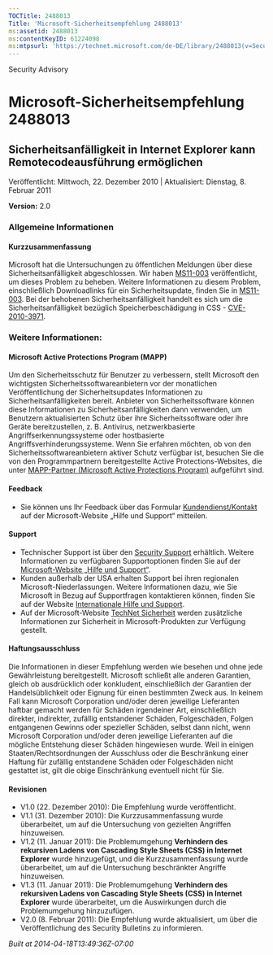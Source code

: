 ```yaml
---
TOCTitle: 2488013
Title: 'Microsoft-Sicherheitsempfehlung 2488013'
ms:assetid: 2488013
ms:contentKeyID: 61224098
ms:mtpsurl: 'https://technet.microsoft.com/de-DE/library/2488013(v=Security.10)'
---
```


Security Advisory

Microsoft-Sicherheitsempfehlung 2488013
=======================================

Sicherheitsanfälligkeit in Internet Explorer kann Remotecodeausführung ermöglichen
----------------------------------------------------------------------------------

Veröffentlicht: Mittwoch, 22. Dezember 2010 | Aktualisiert: Dienstag, 8. Februar 2011

**Version:** 2.0

### Allgemeine Informationen

#### Kurzzusammenfassung

Microsoft hat die Untersuchungen zu öffentlichen Meldungen über diese Sicherheitsanfälligkeit abgeschlossen. Wir haben [MS11-003](https://go.microsoft.com/fwlink/?linkid=208304) veröffentlicht, um dieses Problem zu beheben. Weitere Informationen zu diesem Problem, einschließlich Downloadlinks für ein Sicherheitsupdate, finden Sie in [MS11-003](https://go.microsoft.com/fwlink/?linkid=208304). Bei der behobenen Sicherheitsanfälligkeit handelt es sich um die Sicherheitsanfälligkeit bezüglich Speicherbeschädigung in CSS - [CVE-2010-3971](https://www.cve.mitre.org/cgi-bin/cvename.cgi?name=cve-2010-3971).

### Weitere Informationen:

#### Microsoft Active Protections Program (MAPP)

Um den Sicherheitsschutz für Benutzer zu verbessern, stellt Microsoft den wichtigsten Sicherheitssoftwareanbietern vor der monatlichen Veröffentlichung der Sicherheitsupdates Informationen zu Sicherheitsanfälligkeiten bereit. Anbieter von Sicherheitssoftware können diese Informationen zu Sicherheitsanfälligkeiten dann verwenden, um Benutzern aktualisierten Schutz über ihre Sicherheitssoftware oder ihre Geräte bereitzustellen, z. B. Antivirus, netzwerkbasierte Angriffserkennungssysteme oder hostbasierte Angriffsverhinderungssysteme. Wenn Sie erfahren möchten, ob von den Sicherheitssoftwareanbietern aktiver Schutz verfügbar ist, besuchen Sie die von den Programmpartnern bereitgestellte Active Protections-Websites, die unter [MAPP-Partner (Microsoft Active Protections Program)](https://www.microsoft.com/security/msrc/mapp/partners.mspx) aufgeführt sind.

#### Feedback

-   Sie können uns Ihr Feedback über das Formular [Kundendienst/Kontakt](https://support.microsoft.com/common/survey.aspx?scid=sw;en;1257&amp;showpage=1&amp;ws=technet&amp;sd=tech) auf der Microsoft-Website „Hilfe und Support“ mitteilen.

#### Support

-   Technischer Support ist über den [Security Support](https://go.microsoft.com/fwlink/?linkid=21131) erhältlich. Weitere Informationen zu verfügbaren Supportoptionen finden Sie auf der [Microsoft-Website „Hilfe und Support“](https://support.microsoft.com/).
-   Kunden außerhalb der USA erhalten Support bei ihren regionalen Microsoft-Niederlassungen. Weitere Informationen dazu, wie Sie Microsoft in Bezug auf Supportfragen kontaktieren können, finden Sie auf der Website [Internationale Hilfe und Support](https://go.microsoft.com/fwlink/?linkid=21155).
-   Auf der Microsoft-Website [TechNet Sicherheit](https://technet.microsoft.com/de-de/security/default.aspx) werden zusätzliche Informationen zur Sicherheit in Microsoft-Produkten zur Verfügung gestellt.

#### Haftungsausschluss

Die Informationen in dieser Empfehlung werden wie besehen und ohne jede Gewährleistung bereitgestellt. Microsoft schließt alle anderen Garantien, gleich ob ausdrücklich oder konkludent, einschließlich der Garantien der Handelsüblichkeit oder Eignung für einen bestimmten Zweck aus. In keinem Fall kann Microsoft Corporation und/oder deren jeweilige Lieferanten haftbar gemacht werden für Schäden irgendeiner Art, einschließlich direkter, indirekter, zufällig entstandener Schäden, Folgeschäden, Folgen entgangenen Gewinns oder spezieller Schäden, selbst dann nicht, wenn Microsoft Corporation und/oder deren jeweilige Lieferanten auf die mögliche Entstehung dieser Schäden hingewiesen wurde. Weil in einigen Staaten/Rechtsordnungen der Ausschluss oder die Beschränkung einer Haftung für zufällig entstandene Schäden oder Folgeschäden nicht gestattet ist, gilt die obige Einschränkung eventuell nicht für Sie.

#### Revisionen

-   V1.0 (22. Dezember 2010): Die Empfehlung wurde veröffentlicht.
-   V1.1 (31. Dezember 2010): Die Kurzzusammenfassung wurde überarbeitet, um auf die Untersuchung von gezielten Angriffen hinzuweisen.
-   V1.2 (11. Januar 2011): Die Problemumgehung **Verhindern des rekursiven Ladens von Cascading Style Sheets (CSS) in Internet Explorer** wurde hinzugefügt, und die Kurzzusammenfassung wurde überarbeitet, um auf die Untersuchung beschränkter Angriffe hinzuweisen.
-   V1.3 (11. Januar 2011): Die Problemumgehung **Verhindern des rekursiven Ladens von Cascading Style Sheets (CSS) in Internet Explorer** wurde überarbeitet, um die Auswirkungen durch die Problemumgehung hinzuzufügen.
-   V2.0 (8. Februar 2011): Die Empfehlung wurde aktualisiert, um über die Veröffentlichung des Security Bulletins zu informieren.

*Built at 2014-04-18T13:49:36Z-07:00*
